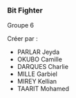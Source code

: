 ### Bit Fighter

Groupe 6

Créer par :
- PARLAR Jeyda
- OKUBO Camille
- DARQUES Charlie
- MILLE Garbiel
- MIREY Kellian
- TAARIT Mohamed